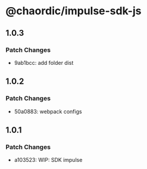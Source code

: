 # @chaordic/impulse-sdk-js

## 1.0.3

### Patch Changes

- 9ab1bcc: add folder dist

## 1.0.2

### Patch Changes

- 50a0883: webpack configs

## 1.0.1

### Patch Changes

- a103523: WIP: SDK impulse
